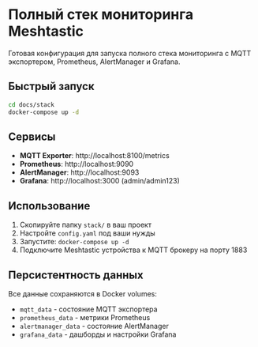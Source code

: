 # Полный стек мониторинга Meshtastic

Готовая конфигурация для запуска полного стека мониторинга с MQTT экспортером, Prometheus, AlertManager и Grafana.

## Быстрый запуск

```bash
cd docs/stack
docker-compose up -d
```

## Сервисы

- **MQTT Exporter**: http://localhost:8100/metrics
- **Prometheus**: http://localhost:9090
- **AlertManager**: http://localhost:9093
- **Grafana**: http://localhost:3000 (admin/admin123)

## Использование

1. Скопируйте папку `stack/` в ваш проект
2. Настройте `config.yaml` под ваши нужды
3. Запустите: `docker-compose up -d`
4. Подключите Meshtastic устройства к MQTT брокеру на порту 1883

## Персистентность данных

Все данные сохраняются в Docker volumes:
- `mqtt_data` - состояние MQTT экспортера
- `prometheus_data` - метрики Prometheus
- `alertmanager_data` - состояние AlertManager
- `grafana_data` - дашборды и настройки Grafana
